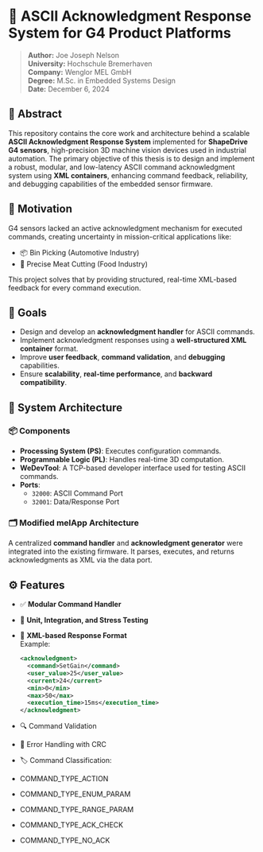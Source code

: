  
# 📡 ASCII Acknowledgment Response System for G4 Product Platforms

> **Author:** Joe Joseph Nelson  
> **University:** Hochschule Bremerhaven  
> **Company:** Wenglor MEL GmbH  
> **Degree:** M.Sc. in Embedded Systems Design  
> **Date:** December 6, 2024

## 📘 Abstract

This repository contains the core work and architecture behind a scalable **ASCII Acknowledgment Response System** implemented for **ShapeDrive G4 sensors**, high-precision 3D machine vision devices used in industrial automation. The primary objective of this thesis is to design and implement a robust, modular, and low-latency ASCII command acknowledgment system using **XML containers**, enhancing command feedback, reliability, and debugging capabilities of the embedded sensor firmware.

## 🧠 Motivation

G4 sensors lacked an active acknowledgment mechanism for executed commands, creating uncertainty in mission-critical applications like:

- 📦 Bin Picking (Automotive Industry)
- 🥩 Precise Meat Cutting (Food Industry)

This project solves that by providing structured, real-time XML-based feedback for every command execution.

## 🎯 Goals

- Design and develop an **acknowledgment handler** for ASCII commands.
- Implement acknowledgment responses using a **well-structured XML container** format.
- Improve **user feedback**, **command validation**, and **debugging** capabilities.
- Ensure **scalability**, **real-time performance**, and **backward compatibility**.

## 🧱 System Architecture

### 📦 Components

- **Processing System (PS)**: Executes configuration commands.
- **Programmable Logic (PL)**: Handles real-time 3D computation.
- **WeDevTool**: A TCP-based developer interface used for testing ASCII commands.
- **Ports**:
  - `32000`: ASCII Command Port
  - `32001`: Data/Response Port

### 🗂 Modified melApp Architecture

A centralized **command handler** and **acknowledgment generator** were integrated into the existing firmware. It parses, executes, and returns acknowledgments as XML via the data port.

## ⚙️ Features

- ✅ **Modular Command Handler**
- 🧪 **Unit, Integration, and Stress Testing**
- 📄 **XML-based Response Format**  
  Example:
  ```xml
  <acknowledgment>
    <command>SetGain</command>
    <user_value>25</user_value>
    <current>24</current>
    <min>0</min>
    <max>50</max>
    <execution_time>15ms</execution_time>
  </acknowledgment>

- 🔍 Command Validation

- 🧰 Error Handling with CRC

- 🏷 Command Classification:

- COMMAND_TYPE_ACTION

- COMMAND_TYPE_ENUM_PARAM

- COMMAND_TYPE_RANGE_PARAM

- COMMAND_TYPE_ACK_CHECK

- COMMAND_TYPE_NO_ACK
